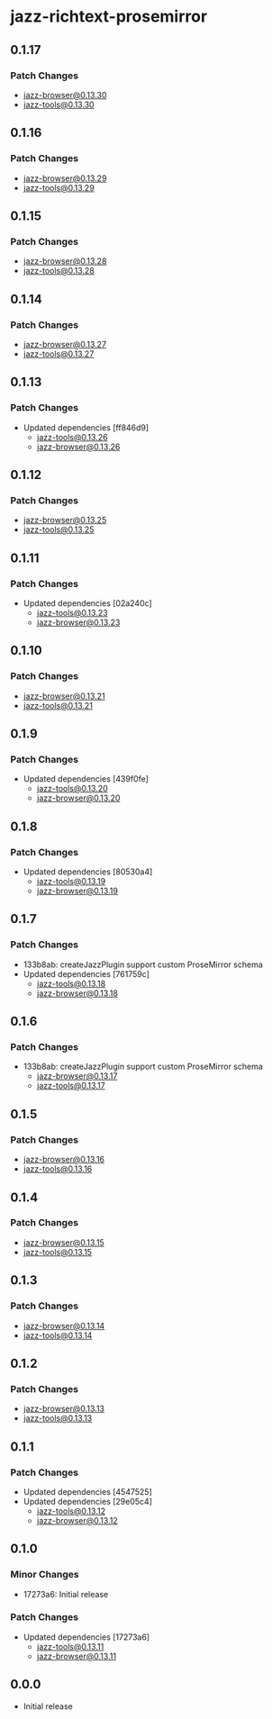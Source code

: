 # jazz-richtext-prosemirror

## 0.1.17

### Patch Changes

- jazz-browser@0.13.30
- jazz-tools@0.13.30

## 0.1.16

### Patch Changes

- jazz-browser@0.13.29
- jazz-tools@0.13.29

## 0.1.15

### Patch Changes

- jazz-browser@0.13.28
- jazz-tools@0.13.28

## 0.1.14

### Patch Changes

- jazz-browser@0.13.27
- jazz-tools@0.13.27

## 0.1.13

### Patch Changes

- Updated dependencies [ff846d9]
  - jazz-tools@0.13.26
  - jazz-browser@0.13.26

## 0.1.12

### Patch Changes

- jazz-browser@0.13.25
- jazz-tools@0.13.25

## 0.1.11

### Patch Changes

- Updated dependencies [02a240c]
  - jazz-tools@0.13.23
  - jazz-browser@0.13.23

## 0.1.10

### Patch Changes

- jazz-browser@0.13.21
- jazz-tools@0.13.21

## 0.1.9

### Patch Changes

- Updated dependencies [439f0fe]
  - jazz-tools@0.13.20
  - jazz-browser@0.13.20

## 0.1.8

### Patch Changes

- Updated dependencies [80530a4]
  - jazz-tools@0.13.19
  - jazz-browser@0.13.19

## 0.1.7

### Patch Changes

- 133b8ab: createJazzPlugin support custom ProseMirror schema
- Updated dependencies [761759c]
  - jazz-tools@0.13.18
  - jazz-browser@0.13.18

## 0.1.6

### Patch Changes

- 133b8ab: createJazzPlugin support custom ProseMirror schema
  - jazz-browser@0.13.17
  - jazz-tools@0.13.17

## 0.1.5

### Patch Changes

- jazz-browser@0.13.16
- jazz-tools@0.13.16

## 0.1.4

### Patch Changes

- jazz-browser@0.13.15
- jazz-tools@0.13.15

## 0.1.3

### Patch Changes

- jazz-browser@0.13.14
- jazz-tools@0.13.14

## 0.1.2

### Patch Changes

- jazz-browser@0.13.13
- jazz-tools@0.13.13

## 0.1.1

### Patch Changes

- Updated dependencies [4547525]
- Updated dependencies [29e05c4]
  - jazz-tools@0.13.12
  - jazz-browser@0.13.12

## 0.1.0

### Minor Changes

- 17273a6: Initial release

### Patch Changes

- Updated dependencies [17273a6]
  - jazz-tools@0.13.11
  - jazz-browser@0.13.11

## 0.0.0

- Initial release
